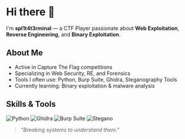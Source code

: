 # Hi there 👋

I'm **spl1t4t3rminal** — a CTF Player passionate about **Web Exploitation**, **Reverse Engineering**, and **Binary Exploitation**.

## About Me
- Active in Capture The Flag competitions
- Specializing in Web Security, RE, and Forensics
- Tools I often use: Python, Burp Suite, Ghidra, Steganography Tools
- Currently learning: Binary exploitation & malware analysis

## Skills & Tools
![Python](https://img.shields.io/badge/python-3776AB?style=flat-square&logo=python&logoColor=white)
![Ghidra](https://img.shields.io/badge/ghidra-FF0000?style=flat-square&logo=ghidra&logoColor=white)
![Burp Suite](https://img.shields.io/badge/burp_suite-FF6F00?style=flat-square&logo=burp-suite&logoColor=white)
![Stegano](https://img.shields.io/badge/stegano-008080?style=flat-square&logo=ghost&logoColor=white)

> *"Breaking systems to understand them."*
